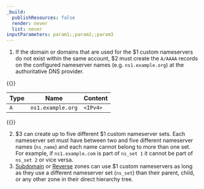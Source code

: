 ```yaml
---
_build:
  publishResources: false
  render: never
  list: never
inputParameters: param1;;param2;;param3
---
```


1. If the domain or domains that are used for the $1 custom nameservers do not exist within the same account, $2 must create the `A/AAAA` records on the configured nameserver names (e.g. `ns1.example.org`) at the authoritative DNS provider.

  {{<example>}}

  | Type | Name | Content |
  | --- | --- | --- |
  | `A` | `ns1.example.org` | `<IPv4>` |

  {{</example>}}

2. $3 can create up to five different $1 custom nameserver sets. Each nameserver set must have between two and five different nameserver names (`ns_name`) and each name cannot belong to more than one set. For example, if `ns1.example.com` is part of `ns_set 1` it cannot be part of `ns_set 2` or vice versa.
3. [Subdomain](/dns/zone-setups/subdomain-setup/) or [Reverse](/dns/additional-options/reverse-zones/) zones can use $1 custom nameservers as long as they use a different nameserver set (`ns_set`) than their parent, child, or any other zone in their direct hierarchy tree.
